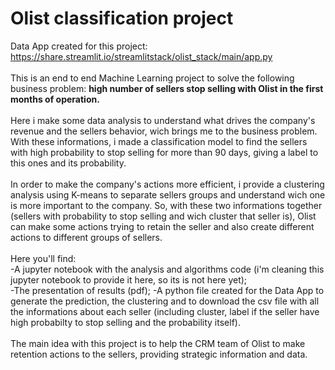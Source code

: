 # Olist classification project
Data App created for this project: https://share.streamlit.io/streamlitstack/olist_stack/main/app.py<br><br>
This is an end to end Machine Learning project to solve the following business problem: <b>high number of sellers stop selling with Olist in the first months of operation.</b><br><br>
Here i make some data analysis to understand what drives the company's revenue and the sellers behavior, wich brings me to the business problem. With these informations, i made a classification model to find the sellers with high probability to stop selling for more than 90 days, giving a label to this ones and its probability.<br><br> 
In order to make the company's actions more efficient, i provide a clustering analysis using K-means to separate sellers groups and understand wich one is more important to the company. So, with these two informations together (sellers with probability to stop selling and wich cluster that seller is), Olist can make some actions trying to retain the seller and also create different actions to different groups of sellers.<br><br>
Here you'll find:<br>
-A jupyter notebook with the analysis and algorithms code (i'm cleaning this jupyter notebook to provide it here, so its is not here yet);<br>
-The presentation of results (pdf);
-A python file created for the Data App to generate the prediction, the clustering and to download the csv file with all the informations about each seller (including cluster, label if the seller have high probabilty to stop selling and the probability itself).<br><br>
The main idea with this project is to help the CRM team of Olist to make retention actions to the sellers, providing strategic information and data.
